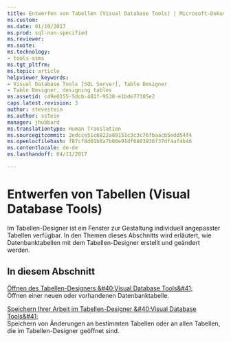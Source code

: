 ```yaml
---
title: Entwerfen von Tabellen (Visual Database Tools) | Microsoft-Dokumentation
ms.custom: 
ms.date: 01/19/2017
ms.prod: sql-non-specified
ms.reviewer: 
ms.suite: 
ms.technology:
- tools-ssms
ms.tgt_pltfrm: 
ms.topic: article
helpviewer_keywords:
- Visual Database Tools [SQL Server], Table Designer
- Table Designer, designing tables
ms.assetid: c49e0155-5dcb-481f-9538-e1bde77105e2
caps.latest.revision: 3
author: stevestein
ms.author: sstein
manager: jhubbard
ms.translationtype: Human Translation
ms.sourcegitcommit: 2edcce51c6822a89151c3c3c76fbaacb5edd54f4
ms.openlocfilehash: f87cf8d01b8a7b00e91df6803936f37df4af4b46
ms.contentlocale: de-de
ms.lasthandoff: 04/11/2017

---
```

# <a name="design-tables-visual-database-tools"></a>Entwerfen von Tabellen (Visual Database Tools)
Im Tabellen-Designer ist ein Fenster zur Gestaltung individuell angepasster Tabellen verfügbar. In den Themen dieses Abschnitts wird erläutert, wie Datenbanktabellen mit dem Tabellen-Designer erstellt und geändert werden.  
  
## <a name="in-this-section"></a>In diesem Abschnitt  
[Öffnen des Tabellen-Designers &amp;#40;Visual Database Tools&amp;#41;](../../ssms/visual-db-tools/open-table-designer-visual-database-tools.md)  
Öffnen einer neuen oder vorhandenen Datenbanktabelle.  
  
[Speichern Ihrer Arbeit im Tabellen-Designer &amp;#40;Visual Database Tools&amp;#41;](../../ssms/visual-db-tools/save-your-work-in-table-designer-visual-database-tools.md)  
Speichern von Änderungen an bestimmten Tabellen oder an allen Tabellen, die im Tabellen-Designer geöffnet sind.  
  

